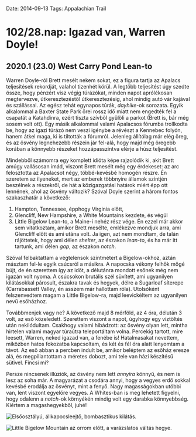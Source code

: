 Date: 2014-09-13
Tags: Appalachian Trail

# 102/28.nap: Igazad van, Warren Doyle!

## 2020.1 (23.0) West Carry Pond Lean-to

Warren Doyle-ról Brett mesélt nekem sokat, ez a figura tartja az Apalacs teljesítések rekordját, valahol tizenhét körül. A legtöbb teljesítést úgy szedte össze, hogy pénzért visz végig túrázókat, minden napot aprólékosan megtervezve, útkeresztezéstől útkeresztezésig, ahol mindig autó vár kajával és szállással. Az egész tehát egynapos túrák, *dayhike*-ok sorozata. Egyik alkalommal a Baxter State Park őrei rossz idő miatt nem engedték fel a csapatát a Katahdinra, ezért tiszta szívből gyűlöli a parkot (Brett is, bár még sosem volt ott). Egy másik alkalommal valami Apalacsos fórumba trollkodta be, hogy az igazi túrázó nem veszi igénybe a révészt a Kennebec folyón, hanem átkel maga, ki is tiltották a fórumról. Jelenleg állítólag már elég öreg, és az ösvény legnehezebb részein jár fel-alá, hogy majd még öregebb korában a könnyebb részeket hozzápasszintva elérje a húsz teljesítést.

Mindebből számomra egy komplett idióta képe rajzolódik ki, akit Brett amúgy vallásosan imád, viszont Brett mesélt még egy érdekeset: az arc felosztotta az Apalacsot négy, többé-kevésbé homogén részre. Én szeretem az ilyeneket, mert az emberek többnyire államok szintjén beszélnek a részekről, de hát a közigazgatási határok miért épp ott lennének, ahol az ösvény változik? Szóval Doyle szerint a három fontos szakaszhatár a következő:
1. Hampton, Tennessee, épphogy Virginia előtt,
2. Glencliff, New Hampshire, a White Mountains kezdete, és végül
3. Little Bigelow Lean-to, a Maine-i nehéz rész vége.
Én ezzel már akkor sem vitatkoztam, amikor Brett mesélte, emlékezve mondjuk arra, ami Glencliff előtt és ami utána volt. Ja igen, azt nem mondtam, de talán rájöttetek, hogy ami délen *shelter*, az északon *lean-to*, és ha már itt tartunk, ami délen *gap*, az északon *notch*.

Szóval felbaktattam a végtelensok szintmétert a Bigelow-okhoz, aztán másztam fel-le egyik csúcsról a másikra. A napocska vékony felhők mögé bújt, de én szerettem így az időt, a délutánra mondott esőnek még nem igazán volt nyoma. A csúcsokon brutális szél süvített, ami ugyanilyen kilátásokkal párosult, északra tavak és hegyek, délre a Sugarloaf síterepe (Carrabassett Valley, én asszem már hallottam róla). Utolsóként felszenvedtem magam a Little Bigelow-ra, majd leevickéltem az ugyanilyen nevű esőházhoz.

Továbbmenjek vagy ne? A következő majd 8 mérföld, az 4 óra, délután 3 volt, az eső közeledett. Szerettem viszont a napot, úgyhogy egy víztöltés után nekilódultam. Csakhogy valami hibádzott: az ösvény olyan lett, mintha hirtelen valami magyar túraútra teleportáltam volna. Percekig tartott, mire leesett, Warren, neked igazad van, a fenébe is! Hatalmasakat nevettem, miközben hatos fokozatba kapcsoltam, és két és fél óra alatt lenyomtam a távot. Az eső abban a percben indult be, amikor beléptem az esőház eresze alá, és megpillantottam a méretes dobozt, ami tele van házi készítésű sütivel. Fincsi mi?

Persze nincsenek illúziók, az ösvény nem lett *annyira* könnyű, és nem is lesz az soha már. A magyarázat a csodára annyi, hogy a vegyes erdő sokkal kevésbé erodálja az ösvényt, mint a fenyő. Nagy magasságokban utóbbi van, lent viszont egyelőre vegyes. A Whites-ban is meg lehetett figyelni, hogy odalenn a *notch*-ok környékén mindig volt egy darabka könnyebbség. Kiértem a magashegyekből, juhé!

![Elsőosztályú, állkapocsleejtő, bombasztikus kilátás.](https://lh3.googleusercontent.com/-bn5Pubv6MHw/VDWn6lVoeVI/AAAAAAAAIMw/pcXr7HwEaew/s1280-Ic42/140913_104950_p.jpg)

![Little Bigelow Mountain az orrom előtt, a varázslatos váltás  hegye.](https://lh3.googleusercontent.com/-4vWCKUrGAbQ/VDWn7WC1_XI/AAAAAAAAINU/3rj5GupPSF0/s800-Ic42/140913_112016.jpg)
